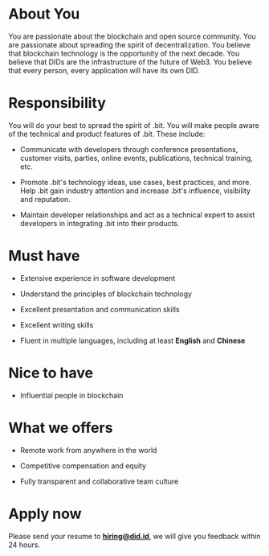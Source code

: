 # About You

You are passionate about the blockchain and open source community. You are passionate about spreading the spirit of decentralization. You believe that blockchain technology is the opportunity of the next decade. You believe that DIDs are the infrastructure of the future of Web3. You believe that every person, every application will have its own DID.

# Responsibility

You will do your best to spread the spirit of .bit. You will make people aware of the technical and product features of .bit. These include:

- Communicate with developers through conference presentations, customer visits, parties, online events, publications, technical training, etc.

- Promote .bit's technology ideas, use cases, best practices, and more. Help .bit gain industry attention and increase .bit's influence, visibility and reputation.
- Maintain developer relationships and act as a technical expert to assist developers in integrating .bit into their products.

# Must have

- Extensive experience in software development

- Understand the principles of blockchain technology

- Excellent presentation and communication skills

- Excellent writing skills

- Fluent in multiple languages, including at least **English** and **Chinese**

# Nice to have

- Influential people in blockchain

# What we offers

- Remote work from anywhere in the world 
- Competitive compensation and equity

- Fully transparent and collaborative team culture

# Apply now

Please send your resume to **hiring@did.id**, we will give you feedback within 24 hours.

